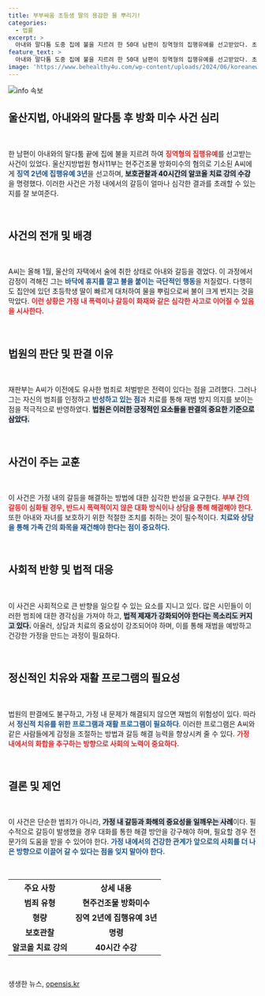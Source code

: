 ```yaml
---
title: 부부싸움 초등생 딸의 용감한 물 뿌리기!
categories:
  - 법률
excerpt: >
  아내와 말다툼 도중 집에 불을 지르려 한 50대 남편이 징역형의 집행유예를 선고받았다. 초등학생 딸의 재치 덕분에 큰 피해를 면한 이 사건의 배경과 법원의 판단을 놓치지 마세요!
feature_text: >
  아내와 말다툼 도중 집에 불을 지르려 한 50대 남편이 징역형의 집행유예를 선고받았다. 초등학생 딸의 재치 덕분에 큰 피해를 면한 이 사건의 배경과 법원의 판단을 놓치지 마세요!
image: 'https://www.behealthy4u.com/wp-content/uploads/2024/06/koreanews.jpg'
---
```


<p><img src="https://www.behealthy4u.com/wp-content/uploads/2024/06/koreanews.jpg" alt="info 속보" /></p>

<h2 data-ke-size="size26">울산지법, 아내와의 말다툼 후 방화 미수 사건 심리</h2>

<p data-ke-size="size16">&nbsp;</p>

<p>한 남편이 아내와의 말다툼 끝에 집에 불을 지르려 하여 <b><span style="color: #ee2323;">징역형의 집행유예</span></b>를 선고받는 사건이 있었다. 울산지방법원 형사11부는 현주건조물 방화미수의 혐의로 기소된 A씨에게 <b><span style="color: #1a5490;">징역 2년에 집행유예 3년</span></b>을 선고하며, <b><span style="background-color: #21538527;">보호관찰과 40시간의 알코올 치료 강의 수강</span></b>을 명령했다. 이러한 사건은 가정 내에서의 갈등이 얼마나 심각한 결과를 초래할 수 있는지를 잘 보여준다.</p>

<p data-ke-size="size16">&nbsp;</p>

<h2 data-ke-size="size26">사건의 전개 및 배경</h2>

<p data-ke-size="size16">&nbsp;</p>

<p>A씨는 올해 1월, 울산의 자택에서 술에 취한 상태로 아내와 갈등을 겪었다. 이 과정에서 감정이 격해진 그는 <b><span style="color: #1a5490;">바닥에 휴지를 깔고 불을 붙이는 극단적인 행동</span></b>을 저질렀다. 다행히도 집안에 있던 초등학생 딸이 빠르게 대처하여 물을 뿌림으로써 불이 크게 번지는 것을 막았다. <b><span style="color: #ee2323;">이런 상황은 가정 내 폭력이나 갈등이 화재와 같은 심각한 사고로 이어질 수 있음을 시사한다.</span></b> </p>

<p data-ke-size="size16">&nbsp;</p>

<h2 data-ke-size="size26">법원의 판단 및 판결 이유</h2>

<p data-ke-size="size16">&nbsp;</p>

<p>재판부는 A씨가 이전에도 유사한 범죄로 처벌받은 전력이 있다는 점을 고려했다. 그러나 그는 자신의 범죄를 인정하고 <b><span style="color: #1a5490;">반성하고 있는 점</span></b>과 치료를 통해 재범 방지 의지를 보이는 점을 적극적으로 반영하였다. <b><span style="background-color: #21538527;">법원은 이러한 긍정적인 요소들을 판결의 중요한 기준으로 삼았다.</span></b> </p>

<p data-ke-size="size16">&nbsp;</p>

<h2 data-ke-size="size26">사건이 주는 교훈</h2>

<p data-ke-size="size16">&nbsp;</p>

<p>이 사건은 가정 내의 갈등을 해결하는 방법에 대한 심각한 반성을 요구한다. <b><span style="color: #ee2323;">부부 간의 갈등이 심화될 경우, 반드시 폭력적이지 않은 대화 방식이나 상담을 통해 해결해야 한다</span></b>. 또한 아내와 자녀를 보호하기 위한 적절한 조치를 취하는 것이 필수적이다. <b><span style="color: #1a5490;">치료와 상담을 통해 가족 간의 화목을 재건해야 한다는 점이 중요하다.</span></b> </p>

<p data-ke-size="size16">&nbsp;</p>

<h2 data-ke-size="size26">사회적 반향 및 법적 대응</h2>

<p data-ke-size="size16">&nbsp;</p>

<p>이 사건은 사회적으로 큰 반향을 일으킬 수 있는 요소를 지니고 있다. 많은 시민들이 이러한 범죄에 대한 경각심을 가져야 하고, <b><span style="background-color: #21538527;">법적 제재가 강화되어야 한다는 목소리도 커지고 있다.</span></b> 아울러, 상담과 치료의 중요성이 강조되어야 하며, 이를 통해 재범을 예방하고 건강한 가정을 만드는 과정이 필요하다. </p>

<p data-ke-size="size16">&nbsp;</p>

<h2 data-ke-size="size26">정신적인 치유와 재활 프로그램의 필요성</h2>

<p data-ke-size="size16">&nbsp;</p>

<p>법원의 판결에도 불구하고, 가정 내 문제가 해결되지 않으면 재범의 위험성이 있다. 따라서 <b><span style="color: #1a5490;">정신적 치유를 위한 프로그램과 재활 프로그램이 필요하다</span></b>. 이러한 프로그램은 A씨와 같은 사람들에게 감정을 조절하는 방법과 갈등 해결 능력을 향상시켜 줄 수 있다. <b><span style="color: #ee2323;">가정 내에서의 화합을 추구하는 방향으로 사회의 노력이 중요하다.</span></b></p>

<p data-ke-size="size16">&nbsp;</p>

<h2 data-ke-size="size26">결론 및 제언</h2>

<p data-ke-size="size16">&nbsp;</p>

<p>이 사건은 단순한 범죄가 아니라, <b><span style="background-color: #21538527;">가정 내 갈등과 화해의 중요성을 일깨우는 사례</span></b>이다. 필수적으로 갈등이 발생했을 경우 대화를 통한 해결 방안을 강구해야 하며, 필요할 경우 전문가의 도움을 받을 수 있어야 한다. <b><span style="color: #1a5490;">가정 내에서의 건강한 관계가 앞으로의 사회를 더 나은 방향으로 이끌어 갈 수 있다는 점을 잊지 말아야 한다.</span></b></p>

<p data-ke-size="size16">&nbsp;</p>

<table>
    <tr>
        <th style="text-align: center; height: 20px;"><b>주요 사항</b></th>
        <th style="text-align: center; height: 20px;"><b>상세 내용</b></th>
    </tr>
    <tr>
        <td style="text-align: center; height: 17px;"><b>범죄 유형</b></td>
        <td style="text-align: center; height: 17px;"><b>현주건조물 방화미수</b></td>
    </tr>
    <tr>
        <td style="text-align: center; height: 17px;"><b>형량</b></td>
        <td style="text-align: center; height: 17px;"><b>징역 2년에 집행유예 3년</b></td>
    </tr>
    <tr>
        <td style="text-align: center; height: 17px;"><b>보호관찰</b></td>
        <td style="text-align: center; height: 17px;"><b>명령</b></td>
    </tr>
    <tr>
        <td style="text-align: center; height: 17px;"><b>알코올 치료 강의</b></td>
        <td style="text-align: center; height: 17px;"><b>40시간 수강</b></td>
    </tr>
</table>

<p data-ke-size="size16">&nbsp;</p>
생생한 뉴스, <a href="https://opensis.kr" rel="dofollow">opensis.kr</a>


